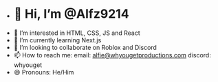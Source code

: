 - # 👋 Hi, I’m @Alfz9214
- 👀 I’m interested in HTML, CSS, JS and React
- 🌱 I’m currently learning Next.js 
- 💞️ I’m looking to collaborate on Roblox and Discord
- 📫 How to reach me: email: alfie@whyougetproductions.com discord: whyouget
- 😄 Pronouns: He/Him

<!---
Alfz9214/Alfz9214 is a ✨ special ✨ repository because its `README.md` (this file) appears on your GitHub profile.
You can click the Preview link to take a look at your changes.
--->
